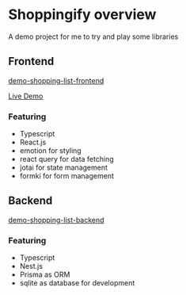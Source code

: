 # Shoppingify overview
A demo project for me to try and play some libraries

## Frontend
[demo-shopping-list-frontend](https://github.com/IsaacOrzDev/demo-shopping-list-frontend)

[Live Demo](https://demo-shopping-list-frontend.vercel.app)

### Featuring

- Typescript
- React.js
- emotion for styling
- react query for data fetching
- jotai for state management
- formki for form management

## Backend
[demo-shopping-list-backend](https://github.com/IsaacOrzDev/demo-shopping-list-backend)

### Featuring

- Typescript
- Nest.js
- Prisma as ORM
- sqlite as database for development
